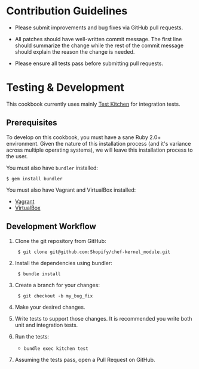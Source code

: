 # Contribution Guidelines

- Please submit improvements and bug fixes via GitHub pull requests.

- All patches should have well-written commit message. The first line
  should summarize the change while the rest of the commit message
  should explain the reason the change is needed.

- Please ensure all tests pass before submitting pull requests.

# Testing & Development

This cookbook currently uses mainly [Test Kitchen](https://github.com/chef/test-kitchen) for integration tests.


## Prerequisites

To develop on this cookbook, you must have a sane Ruby 2.0+
environment. Given the nature of this installation process (and it's
variance across multiple operating systems), we will leave this
installation process to the user.

You must also have `bundler` installed:

    $ gem install bundler

You must also have Vagrant and VirtualBox installed:

- [Vagrant](https://vagrantup.com)
- [VirtualBox](https://virtualbox.org)


## Development Workflow
1. Clone the git repository from GitHub:

        $ git clone git@github.com:Shopify/chef-kernel_module.git

2. Install the dependencies using bundler:

        $ bundle install

3. Create a branch for your changes:

        $ git checkout -b my_bug_fix

4. Make your desired changes.
5. Write tests to support those changes. It is recommended you write
   both unit and integration tests.
6. Run the tests:
    - `bundle exec kitchen test`

7. Assuming the tests pass, open a Pull Request on GitHub.
